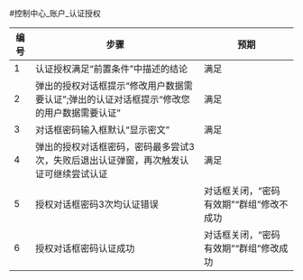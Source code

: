 #控制中心_账户_认证授权

| 编号 | 步骤                                                                                       | 预期                                     |
| ---- | ------------------------------------------------------------------------------------------ | -----------------------------------------|
| 1    | 认证授权满足“前置条件”中描述的结论                                                         | 满足                                     |
| 2    | 弹出的授权对话框提示“修改用户数据需要认证”;弹出的认证对话框提示“修改您的用户数据需要认证”  | 满足                                     |
| 3    | 对话框密码输入框默认“显示密文”                                                             | 满足                                     |
| 4    | 弹出的授权对话框密码，密码最多尝试3次，失败后退出认证弹窗，再次触发认证可继续尝试认证      | 满足                                     |
| 5    | 授权对话框密码3次均认证错误                                                                | 对话框关闭，“密码有效期”“群组”修改不成功 |
| 6    | 授权对话框密码认证成功                                                                     | 对话框关闭，“密码有效期”“群组”修改成功   |
